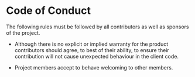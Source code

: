 # Code of Conduct

The following rules must be followed by all contributors as well
as sponsors of the project.

* Although there is no explicit or implied warranty for the product
  contributors should agree, to best of their ability, to ensure
  their contribution will not cause unexpected behaviour in the
  client code.

* Project members accept to behave welcoming to other members.
